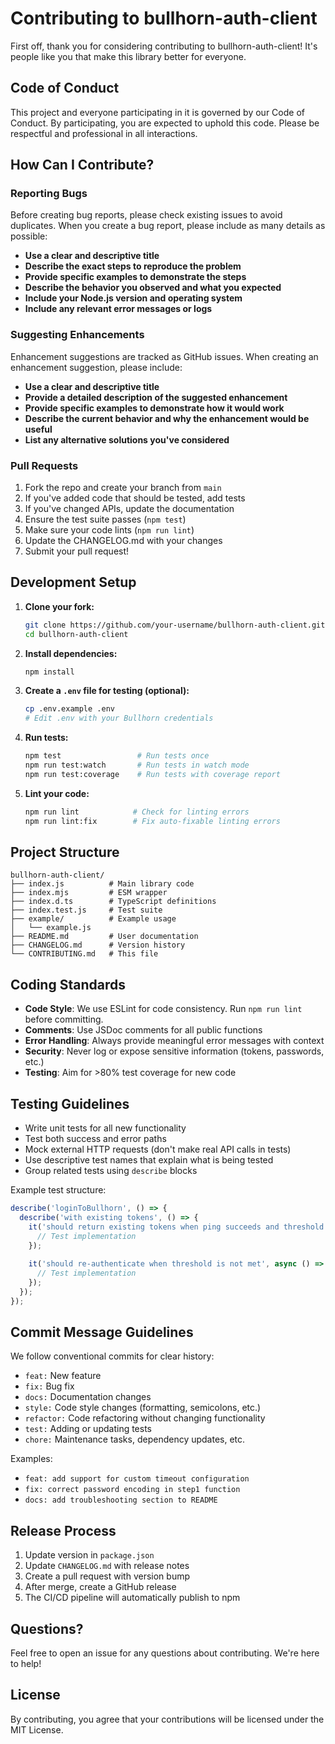 # Contributing to bullhorn-auth-client

First off, thank you for considering contributing to bullhorn-auth-client! It's people like you that make this library better for everyone.

## Code of Conduct

This project and everyone participating in it is governed by our Code of Conduct. By participating, you are expected to uphold this code. Please be respectful and professional in all interactions.

## How Can I Contribute?

### Reporting Bugs

Before creating bug reports, please check existing issues to avoid duplicates. When you create a bug report, please include as many details as possible:

- **Use a clear and descriptive title**
- **Describe the exact steps to reproduce the problem**
- **Provide specific examples to demonstrate the steps**
- **Describe the behavior you observed and what you expected**
- **Include your Node.js version and operating system**
- **Include any relevant error messages or logs**

### Suggesting Enhancements

Enhancement suggestions are tracked as GitHub issues. When creating an enhancement suggestion, please include:

- **Use a clear and descriptive title**
- **Provide a detailed description of the suggested enhancement**
- **Provide specific examples to demonstrate how it would work**
- **Describe the current behavior and why the enhancement would be useful**
- **List any alternative solutions you've considered**

### Pull Requests

1. Fork the repo and create your branch from `main`
2. If you've added code that should be tested, add tests
3. If you've changed APIs, update the documentation
4. Ensure the test suite passes (`npm test`)
5. Make sure your code lints (`npm run lint`)
6. Update the CHANGELOG.md with your changes
7. Submit your pull request!

## Development Setup

1. **Clone your fork:**
   ```bash
   git clone https://github.com/your-username/bullhorn-auth-client.git
   cd bullhorn-auth-client
   ```

2. **Install dependencies:**
   ```bash
   npm install
   ```

3. **Create a `.env` file for testing (optional):**
   ```bash
   cp .env.example .env
   # Edit .env with your Bullhorn credentials
   ```

4. **Run tests:**
   ```bash
   npm test                 # Run tests once
   npm run test:watch       # Run tests in watch mode
   npm run test:coverage    # Run tests with coverage report
   ```

5. **Lint your code:**
   ```bash
   npm run lint            # Check for linting errors
   npm run lint:fix        # Fix auto-fixable linting errors
   ```

## Project Structure

```
bullhorn-auth-client/
├── index.js          # Main library code
├── index.mjs         # ESM wrapper
├── index.d.ts        # TypeScript definitions
├── index.test.js     # Test suite
├── example/          # Example usage
│   └── example.js
├── README.md         # User documentation
├── CHANGELOG.md      # Version history
└── CONTRIBUTING.md   # This file
```

## Coding Standards

- **Code Style**: We use ESLint for code consistency. Run `npm run lint` before committing.
- **Comments**: Use JSDoc comments for all public functions
- **Error Handling**: Always provide meaningful error messages with context
- **Security**: Never log or expose sensitive information (tokens, passwords, etc.)
- **Testing**: Aim for >80% test coverage for new code

## Testing Guidelines

- Write unit tests for all new functionality
- Test both success and error paths
- Mock external HTTP requests (don't make real API calls in tests)
- Use descriptive test names that explain what is being tested
- Group related tests using `describe` blocks

Example test structure:
```javascript
describe('loginToBullhorn', () => {
  describe('with existing tokens', () => {
    it('should return existing tokens when ping succeeds and threshold is met', async () => {
      // Test implementation
    });
    
    it('should re-authenticate when threshold is not met', async () => {
      // Test implementation
    });
  });
});
```

## Commit Message Guidelines

We follow conventional commits for clear history:

- `feat:` New feature
- `fix:` Bug fix
- `docs:` Documentation changes
- `style:` Code style changes (formatting, semicolons, etc.)
- `refactor:` Code refactoring without changing functionality
- `test:` Adding or updating tests
- `chore:` Maintenance tasks, dependency updates, etc.

Examples:
- `feat: add support for custom timeout configuration`
- `fix: correct password encoding in step1 function`
- `docs: add troubleshooting section to README`

## Release Process

1. Update version in `package.json`
2. Update `CHANGELOG.md` with release notes
3. Create a pull request with version bump
4. After merge, create a GitHub release
5. The CI/CD pipeline will automatically publish to npm

## Questions?

Feel free to open an issue for any questions about contributing. We're here to help!

## License

By contributing, you agree that your contributions will be licensed under the MIT License.